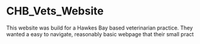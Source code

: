 # CHB_Vets_Website
This website was build for a Hawkes Bay based veterinarian practice. They wanted a easy to navigate, reasonably basic webpage that their small pract
